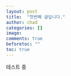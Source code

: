 ```yaml
---
layout: post
title:  "첫번째 글입니다."
author: chad
categories: []
image:
comments: true
beforetoc: ""
toc: true
---
```

테스트 중
